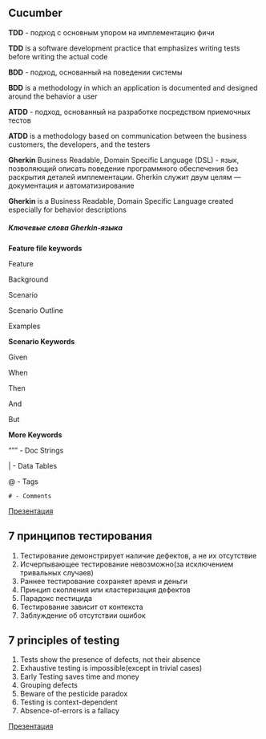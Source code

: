 ## Cucumber

**TDD** - подход с основным упором на имплементацию фичи

**TDD** is a software development practice that emphasizes writing tests before writing the actual code

**BDD** - подход, основанный на поведении системы

**BDD** is a methodology in which an application is documented and designed around the behavior a user

**ATDD** - подход, основанный на разработке посредством приемочных тестов

**ATDD** is a methodology based on communication between the business customers, the developers, and the testers

**Gherkin**
Business Readable, Domain Specific Language (DSL) - язык, позволяющий описать поведение программного обеспечения без раскрытия деталей имплементации. Gherkin служит двум целям — документация и автоматизирование

**Gherkin** is a Business Readable, Domain Specific Language created especially for behavior descriptions

##### Ключевые слова Gherkin-языка

**Feature file keywords**

Feature

Background

Scenario

Scenario Outline

Examples

**Scenario Keywords**

Given

When

Then

And

But

**More Keywords**

“”” - Doc Strings

| - Data Tables

@ - Tags

`# - Comments`

[Презентация](https://docs.google.com/presentation/d/1Mf6uIdjQJRRPtp8azC6oDh3pu2kcPDK4/edit?usp=sharing&ouid=116447005932578256378&rtpof=true&sd=true)


## 7 принципов тестирования

1. Тестирование демонстрирует наличие дефектов, а не их отсутствие
2. Исчерпывающее тестирование невозможно(за исключением тривальных случаев)
3. Раннее тестирование сохраняет время и деньги
4. Принцип скопления или кластеризация дефектов
5. Парадокс пестицида
6. Тестирование зависит от контекста
7. Заблуждение об отсутствии ошибок

## 7 principles of testing

1. Tests show the presence of defects, not their absence
2. Exhaustive testing is impossible(except in trivial cases)
3. Early Testing saves time and money
4. Grouping defects
5. Beware of the pesticide paradox
6. Testing is context-dependent
7. Absence-of-errors is a fallacy

[Презентация](https://docs.google.com/presentation/d/1xqulUU3ufYaUkBKo4iA4Abj7Frj2dPgQ/edit?usp=sharing&ouid=116447005932578256378&rtpof=true&sd=true)




